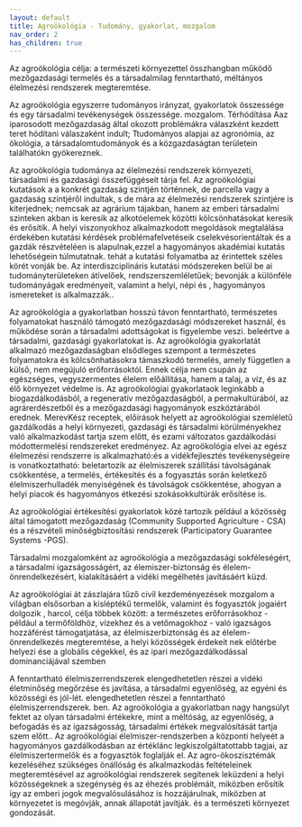 ```yaml
---
layout: default
title: Agroökológia - Tudomány, gyakorlat, mozgalom
nav_order: 2
has_children: true
---
```

Az agroökológia célja: a természeti környezettel összhangban működő mezőgazdasági termelés és a társadalmilag fenntartható, méltányos élelmezési rendszerek megteremtése. 

Az agroökológia egyszerre tudományos irányzat, gyakorlatok összessége és egy társadalmi tevékenységek összessége. mozgalom. Térhódítása Aaz iparosodott mezőgazdaság által okozott problémákra válaszként kezdett teret hódítani  válaszaként indult; Ttudományos alapjai az agronómia, az ökológia, a társadalomtudományok és a közgazdaságtan területein találhatókn gyökereznek. 

Az agroökológia tudománya az élelmezési rendszerek környezeti, társadalmi és gazdasági összefüggéseit tárja fel. Az agroökológiai kutatások a a konkrét gazdaság szintjén történnek, de  parcella vagy a gazdaság szintjéről indultak, s  de mára az élelmezési rendszerek szintjére is kiterjednek; nemcsak az agrárium tájakban, hanem az emberi társadalmi szinteken akban is keresik az alkotóelemek közötti kölcsönhatásokat keresik és erősítik. 
A helyi viszonyokhoz alkalmazkodott megoldások megtalálása érdekében kutatási kérdések problémafelvetéseik cselekvésorientáltak és a gazdák részvételéen is alapulnak,ezzel a hagyományos akadémiai kutatás lehetőségein túlmutatnak.  tehát a kutatási folyamatba az érintettek széles körét vonják be. 
Az interdiszciplináris kutatási módszereken belül be ai tudományterületeken átívelőek, rendszerszemléletűek;  bevonják a különféle tudományágak eredményeit, valamint a helyi, népi és ,  hagyományos ismereteket is alkalmazzák.. 

Az agroökológia a gyakorlatban hosszú távon fenntartható, természetes folyamatokat használó támogató mezőgazdasági módszereket használ, és működése során a társadalmi adottságokat is figyelembe veszi. beleértve a társadalmi, gazdasági gyakorlatokat is. 
Az agroökológia gyakorlatát alkalmazó mezőgazdaságban elsődleges szempont  a természetes folyamatokra és kölcsönhatásokra támaszkodó termelés, amely független a külső, nem megújuló erőforrásoktól. Ennek célja nem csupán az egészséges, vegyszermentes élelem előállítása, hanem a talaj, a víz,  és az élő környezet védelme is.  Az agroökológiai gyakorlataok leginkább a biogazdálkodásból, a regeneratív mezőgazdaságból, a permakultúrából,  az agrárerdészetből és a mezőgazdasági hagyományok eszköztárából erednek. MerevKész receptek, előírások helyett az agroökológiai szemléletű gazdálkodás a helyi környezeti, gazdasági és társadalmi körülményekhez való alkalmazkodást tartja szem előtt, és ezami változatos gazdálkodási módottermelési rendszereket eredményez.  Az agroökológia elvei az egész élelmezési rendszerre is alkalmazható:és a vidékfejlesztés tevékenységeire is vonatkoztatható:  beletartozik az élelmiszerek szállítási távolságának csökkentése, a termelés, értékesítés és a fogyasztás során keletkező élelmiszerhulladék menyiségének  és távolságok csökkentése, ahogyan a helyi piacok és hagyományos étkezési szokásokkultúrák erősítése is. 

Az agroökológiai értékesítési gyakorlatok közé tartozik például a közösség által támogatott mezőgazdaság (Community Supported Agriculture - CSA) és a részvételi minőségbiztosítási rendszerek (Participatory Guarantee Systems -PGS).

Társadalmi mozgalomként az agroökológia a mezőgazdasági sokféleségért, a társadalmi igazságosságért, az élemiszer-biztonság és élelem-önrendelkezésért, kialakításáért a vidéki megélhetés javításáért küzd.

Az agroökológiai át zászlajára tűző civil kezdeményezések mozgalom  a világban elsősorban a kisléptékű termelők, valamint  és fogyasztók jogaiért  dolgozik , harcol, célja többek között:
a természetes erőforrásokhoz - például a termőföldhöz, vizekhez és a vetőmagokhoz - való igazságos hozzáférést támogatjatása,
az élelmiszerbiztonság és az élelem-önrendelkezés megteremtése, 
a helyi közösségek érdekeit nek előtérbe helyezi ése a globális cégekkel, és az ipari mezőgazdálkodással dominanciájával szemben

A fenntartható élelmiszerrendszerek elengedhetetlen részei a  vidéki életminőség megőrzése és javítása, a társadalmi egyenlőség, az egyéni és közösségi és jól-lét.  elengedhetetlen részei a fenntartható élelmiszerrendszerek. ben. Az agroökológia a gyakorlatban nagy hangsúlyt fektet az olyan társadalmi értékekre, mint a méltóság, az egyenlőség, a befogadás és az igazságosság, társadalmi értékek megvalósítását tartja szem előtt.. Az agroökológiai élelmiszer-rendszerben a központi helyeét a hagyományos gazdálkodásban az értéklánc legkiszolgáltatottabb tagjai, az élelmiszertermelők és a fogyasztók foglalják el. Az agro-ökoszisztémák kezeléséhez szükséges önállóság és alkalmazkodás feltételeinek megteremtésével az agroökológiai rendszerek segítenek leküzdeni a helyi közösségeknek a szegénység és az éhezés problémáit, miközben erősítik  így az emberi jogok megvalósulásához is hozzájárulnak, miközben at környezetet is megóvják, annak állapotát javítják. és a természeti környezet gondozását. 
